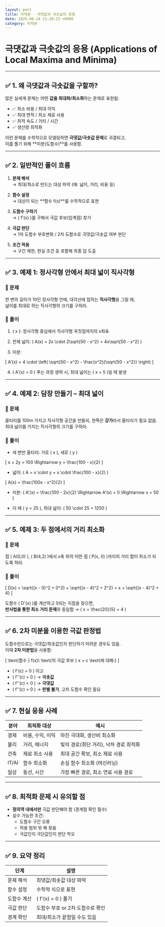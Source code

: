 ```yaml
---
layout: post
title: 미적분 - 극댓값과 극솟값의 응용
date: 2025-06-24 21:20:23 +0900
category: 미적분
---
```

# 극댓값과 극솟값의 응용 (Applications of Local Maxima and Minima)

---

## ✅ 1. 왜 극댓값과 극솟값을 구할까?

많은 실세계 문제는 어떤 **값을 최대화/최소화**하는 문제로 표현됨:

- ✅ 최소 비용 / 최대 이익
- ✅ 최대 면적 / 최소 재료 사용
- ✅ 최적 속도 / 거리 / 시간
- ✅ 생산량 최적화

이런 문제를 수학적으로 모델링하면 **극댓값/극솟값 문제**로 귀결되고,  
이를 풀기 위해 **미분(도함수)**를 사용함.

---

## ✅ 2. 일반적인 풀이 흐름

1. **문제 해석**  
   → 최대/최소로 만드는 대상 파악 (예: 넓이, 거리, 비용 등)

2. **함수 설정**  
   → 대상이 되는 **함수 f(x)**를 수학적으로 표현

3. **도함수 구하기**  
   → \( f'(x) \)를 구해서 극값 후보(임계점) 찾기

4. **극값 판단**  
   → 1차 도함수 부호변화 / 2차 도함수로 극댓값/극솟값 여부 판단

5. **조건 적용**  
   → 구간 제한, 현실 조건 등 포함해 최종 답 도출

---

## ✅ 3. 예제 1: 정사각형 안에서 최대 넓이 직사각형

### 🔹 문제

한 변의 길이가 10인 정사각형 안에, 대각선에 접하는 **직사각형**을 그릴 때,  
넓이를 최대로 하는 직사각형의 크기를 구하라.

### 🔹 풀이

1. \( x \): 정사각형 중심에서 직사각형 꼭짓점까지의 x좌표

2. 전체 넓이: \( A(x) = 2x \cdot 2\sqrt{50 - x^2} = 4x\sqrt{50 - x^2} \)

3. 미분:

\[
A'(x) = 4 \cdot \left( \sqrt{50 - x^2} - \frac{x^2}{\sqrt{50 - x^2}} \right)
\]

4. \( A'(x) = 0 \) 푸는 과정 생략 시, 최대 넓이는 \( x = 5 \)일 때 발생

---

## ✅ 4. 예제 2: 담장 만들기 – 최대 넓이

### 🔹 문제

울타리를 100m 가지고 직사각형 공간을 만들되, 한쪽은 **강가**라서 울타리가 필요 없음.  
최대 넓이를 가지는 직사각형의 크기를 구하라.

### 🔹 풀이

- 세 변만 울타리: 가로 \( x \), 세로 \( y \)

\[
x + 2y = 100 \Rightarrow y = \frac{100 - x}{2}
\]

- 넓이: \( A = x \cdot y = x \cdot \frac{100 - x}{2} \)

\[
A(x) = \frac{100x - x^2}{2}
\]

- 미분: \( A'(x) = \frac{100 - 2x}{2} \Rightarrow A'(x) = 0 \Rightarrow x = 50 \)

- 이 때 \( y = 25 \), 최대 넓이: \( 50 \cdot 25 = 1250 \)

---

## ✅ 5. 예제 3: 두 점에서의 거리 최소화

### 🔹 문제

점 \( A(0,0) \), \( B(4,2) \)에서 x축 위의 어떤 점 \( P(x, 0) \)까지의 거리 합이 최소가 되도록 하라.

### 🔹 풀이

\[
D(x) = \sqrt{(x - 0)^2 + 0^2} + \sqrt{(x - 4)^2 + 2^2}
= x + \sqrt{(x - 4)^2 + 4}
\]

도함수 \( D'(x) \)를 계산하고 0되는 지점을 찾으면,  
**반사법을 통한 최소 거리 문제**와 동일함 → \( x = \frac{20}{5} = 4 \)

---

## ✅ 6. 2차 미분을 이용한 극값 판정법

도함수만으로는 극댓값/최솟값인지 판단하기 어려운 경우도 있음.  
이때 **2차 미분법**을 사용함:

\[
\text{함수 } f(x)\ \text{의 극값 후보 } x = c \text{에 대해:}
\]

- \( f'(c) = 0 \) 이고
- \( f''(c) > 0 \) → **극솟값**
- \( f''(c) < 0 \) → **극댓값**
- \( f''(c) = 0 \) → **판별 불가**, 고차 도함수 확인 필요

---

## ✅ 7. 현실 응용 사례

| 분야 | 최적화 대상 | 예시 |
|------|-------------|------|
| 경제 | 비용, 수익, 이익 | 마진 극대화, 생산비 최소화 |
| 물리 | 거리, 에너지 | 빛의 경로(최단 거리), 낙하 경로 최적화 |
| 건축 | 재료 최소 사용 | 최대 공간 확보, 최소 재료 사용 |
| IT/AI | 함수 최소화 | 손실 함수 최소화 (머신러닝) |
| 일상 | 동선, 시간 | 가장 빠른 경로, 최소 연료 사용 경로 |

---

## ✅ 8. 최적화 문제 시 유의할 점

- **정의역 내에서만** 극값 판단해야 함 (경계점 확인 필수)
- 실수 가능한 조건:
  - 도함수 구간 오류
  - 허용 범위 밖 해 찾음
  - 극값인지 극단값인지 판단 착오

---

## ✅ 9. 요약 정리

| 단계 | 설명 |
|------|------|
| 문제 해석 | 최댓값/최솟값 대상 파악 |
| 함수 설정 | 수학적 식으로 표현 |
| 도함수 계산 | \( f'(x) = 0 \) 풀기 |
| 극값 판단 | 도함수 부호 or 2차 도함수로 확인 |
| 경계 확인 | 최대/최소가 끝점일 수도 있음 |